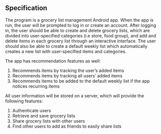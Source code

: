 ## Specification

The program is a grocery list management Android app. When the app is run, the user will be prompted to log in or create an account. After logging in, the user should be able to create and delete grocery lists, which are divided into user-specified categories (i.e store, food group), and add and delete items in each grocery list through an interactive interface.
The user should also be able to create a default weekly list which automatically creates a new list with user-specified items and categories.

The app has recommendation features as well:  
1. Recommends items by tracking the user’s added items
2. Recommends items by tracking all users’ added items
3. Recommends items to be added to the default weekly list if the app notices recurring items

All user information will be stored on a server, which will provide the following features:  
1. Authenticate users
2. Retrieve and save grocery lists
3. Share grocery lists with other users
4. Find other users to add as friends to easily share lists
